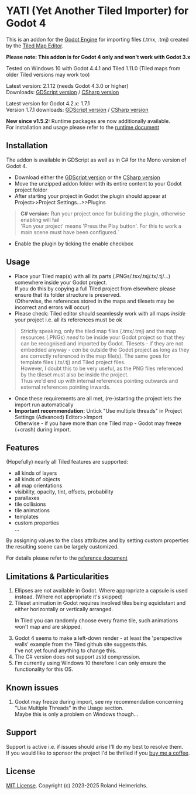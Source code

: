 # YATI (Yet Another Tiled Importer) for Godot 4

This is an addon for the [Godot Engine](https://godotengine.org) for importing files (.tmx, .tmj)
created by the [Tiled Map Editor](http://www.mapeditor.org).

**Please note: This addon is for Godot 4 only and won't work with Godot 3.x**

Tested on Windows 10 with Godot 4.4.1 and Tiled 1.11.0 (Tiled maps from older Tiled versions may work too)

Latest version: 2.1.12 (needs Godot 4.3.0 or higher)  
Downloads: [GDScript version](../../releases/download/v2.1.12/v2.1.12-gdscript.zip) / [CSharp version](../../releases/download/v2.1.12/v2.1.12-csharp.zip)

Latest version for Godot 4.2.x: 1.7.1  
Version 1.7.1 downloads: [GDScript version](../../releases/download/v1.7.1/v1.7.1-gdscript.zip) / [CSharp version](../../releases/download/v1.7.1/v1.7.1-csharp.zip)

**New since v1.5.2:** Runtime packages are now additionally available.  
For installation and usage please refer to the [runtime document](Runtime.md)

## Installation

The addon is available in GDScript as well as in C# for the Mono version of Godot 4.

- Download either the [GDScript version](../../releases/download/v2.1.12/v2.1.12-gdscript.zip) or the [CSharp version](../../releases/download/v2.1.12/v2.1.12-csharp.zip)
- Move the unzipped addon folder with its entire content to your Godot project folder
- After starting your project in Godot the plugin should appear at Project>>Project Settings...>>Plugins

>**C# version:** Run your project once for building the plugin, otherwise enabling will fail  
'Run your project' means 'Press the Play button'. For this to work a main scene must have been configured.`

- Enable the plugin by ticking the enable checkbox

## Usage

- Place your Tiled map(s) with all its parts (.PNGs/.tsx/.tsj/.tx/.tj/...) somewhere inside your Godot project.    
  If you do this by copying a full Tiled project from elsewhere please ensure that its folder structure is preserved.  
  (Otherwise, the references stored in the maps and tilesets may be incorrect and errors will occur)
- Please check: Tiled editor should seamlessly work with all maps *inside* your project i.e. all its references must be ok

> Strictly speaking, only the tiled map files (.tmx/.tmj) and the map resources (.PNGs) *need* to be inside your Godot project so that they can be recognised and imported by Godot.
Tilesets - if they are not embedded anyway - *can* be outside the Godot project as long as they are correctly referenced in the map file(s).
The same goes for template files (.tx/.tj) and Tiled project files.  
However, I doubt this to be very useful, as the PNG files referenced by the tileset must also be inside the project.  
Thus we'd end up with internal references pointing outwards and external references pointing inwards.

- Once these requirements are all met, (re-)starting the project lets the import run automatically
- **Important recommendation:** Untick "Use multiple threads" in Project Settings (Advanced) Editor>>Import  
Otherwise - if you have more than one Tiled map - Godot may freeze (+crash) during import.

## Features

(Hopefully) nearly all Tiled features are supported:
- all kinds of layers
- all kinds of objects
- all map orientations 
- visibility, opacity, tint, offsets, probability
- parallaxes
- tile collisions
- tile animations
- templates
- custom properties  
...

By assigning values to the class attributes and by setting custom properties the resulting scene can be largely customized.

For details please refer to the [reference document](Reference.md)

## Limitations & Particularities

1. Ellipses are not available in Godot. Where appropriate a capsule is used instead. (Where not appropriate it's skipped)
2. Tileset animation in Godot requires involved tiles being equidistant and either horizontally or vertically arranged.<p>
In Tiled you can randomly choose every frame tile, such animations won't map and are skipped.
3. Godot 4 seems to make a left-down render - at least the 'perspective walls' example from the Tiled github site suggests this.  
I've not yet found anything to change this.
4. The C# version does not support zstd compression.
5. I'm currently using Windows 10 therefore I can only ensure the functionality for this OS.

## Known issues

1. Godot may freeze during import, see my recommendation concerning "Use Multiple Threads" in the Usage section.  
Maybe this is only a problem on Windows though...

## Support

Support is active i.e. if issues should arise I'll do my best to resolve them.<br>
If you would like to sponsor the project I'd be thrilled if you [buy me a coffee](https://www.buymeacoffee.com/kiamo2).

## License
[MIT License](LICENSE). Copyright (c) 2023-2025 Roland Helmerichs.
